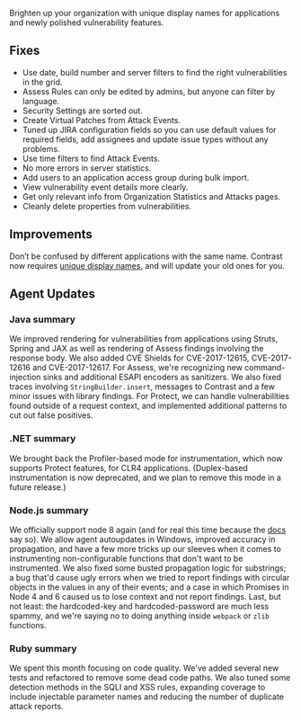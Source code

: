 <!--
title: "Contrast 3.4.6 - November 2017"
description: "Contrast 3.4.6 November 2017"
tags: "3.4.6 November Release Notes"
-->

Brighten up your organization with unique display names for applications and newly polished vulnerability features. 

## Fixes

* Use date, build number and server filters to find the right vulnerabilities in the grid. 
* Assess Rules can only be edited by admins, but anyone can filter by language. 
* Security Settings are sorted out. 
* Create Virtual Patches from Attack Events. 
* Tuned up JIRA configuration fields so you can use default values for required fields, add assignees and update issue types without any problems. 
* Use time filters to find Attack Events. 
* No more errors in server statistics.
* Add users to an application access group during bulk import. 
* View vulnerability event details more clearly. 
* Get only relevant info from Organization Statistics and Attacks pages. 
* Cleanly delete properties from vulnerabilities. 
 
## Improvements 

Don’t be confused by different applications with the same name. Contrast now requires [unique display names](user-apps.html#addapp), and will update your old ones for you. 
 
## Agent Updates

### Java summary 

We improved rendering for vulnerabilities from applications using Struts, Spring and JAX as well as rendering of Assess findings involving the response body. We also added CVE Shields for CVE-2017-12615, CVE-2017-12616 and CVE-2017-12617. For Assess, we're recognizing new command-injection sinks and additional ESAPI encoders as sanitizers. We also fixed traces involving `StringBuilder.insert`, messages to Contrast and a few minor issues with library findings. For Protect, we can handle vulnerabilities found outside of a request context, and implemented additional patterns to cut out false positives. 

### .NET summary 

We brought back the Profiler-based mode for instrumentation, which now supports Protect features, for CLR4 applications. (Duplex-based instrumentation is now deprecated, and we plan to remove this mode in a future release.)

### Node.js summary 

We officially support node 8 again (and for real this time because the [docs](installation-node.html#node-supported) say so). We allow agent autoupdates in Windows, improved accuracy in propagation, and have a few more tricks up our sleeves when it comes to instrumenting non-configurable functions that don't want to be instrumented. We also fixed some busted propagation logic for substrings; a bug that'd cause ugly errors when we tried to report findings with circular objects in the values in any of their events; and a case in which Promises in Node 4 and 6 caused us to lose context and not report findings. Last, but not least: the hardcoded-key and hardcoded-password are much less spammy, and we're saying no to doing anything inside `webpack` or `zlib` functions. 

### Ruby summary 

We spent this month focusing on code quality. We've added several new tests and refactored to remove some dead code paths. We also tuned some detection methods in the SQLI and XSS rules, expanding coverage to include injectable parameter names and reducing the number of duplicate attack reports.




